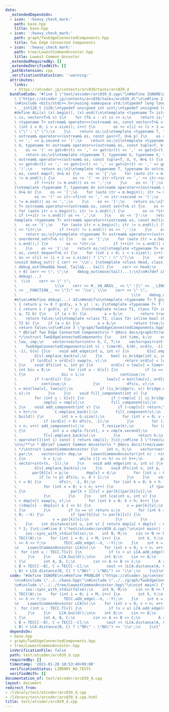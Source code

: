 ```yaml
---
data:
  _extendedDependsOn:
  - icon: ':heavy_check_mark:'
    path: base.hpp
    title: base.hpp
  - icon: ':heavy_check_mark:'
    path: graph/TwoEdgeConnectedComponents.hpp
    title: Two Edge Connected Components
  - icon: ':heavy_check_mark:'
    path: tree/LowestCommonAncestor.hpp
    title: Lowest Common Ancestor
  _extendedRequiredBy: []
  _extendedVerifiedWith: []
  _pathExtension: cpp
  _verificationStatusIcon: ':warning:'
  attributes:
    links:
    - https://atcoder.jp/contests/arc039/tasks/arc039_d
  bundledCode: "#line 1 \"test/atcoder/arc039_d.cpp\"\n#define IGNORE\n\n#define PROBLEM\
    \ \"https://atcoder.jp/contests/arc039/tasks/arc039_d\"\n\n#line 2 \"base.hpp\"\
    \n#include <bits/stdc++.h>\nusing namespace std;\ntypedef long long ll;\ntypedef\
    \ __int128_t i128;\ntypedef unsigned int uint;\ntypedef unsigned long long ull;\n\
    #define ALL(x) (x).begin(), (x).end()\n\ntemplate <typename T> istream& operator>>(istream&\
    \ is, vector<T>& v) {\n    for (T& x : v) is >> x;\n    return is;\n}\ntemplate\
    \ <typename T> ostream& operator<<(ostream& os, const vector<T>& v) {\n    for\
    \ (int i = 0; i < v.size(); i++) {\n        os << v[i] << (i + 1 == v.size() ?\
    \ \"\" : \" \");\n    }\n    return os;\n}\ntemplate <typename T, typename U>\
    \ ostream& operator<<(ostream& os, const pair<T, U>& p) {\n    os << '(' << p.first\
    \ << ',' << p.second << ')';\n    return os;\n}\ntemplate <typename T, typename\
    \ U, typename V> ostream& operator<<(ostream& os, const tuple<T, U, V>& t) {\n\
    \    os << '(' << get<0>(t) << ',' << get<1>(t) << ',' << get<2>(t) << ')';\n\
    \    return os;\n}\ntemplate <typename T, typename U, typename V, typename W>\
    \ ostream& operator<<(ostream& os, const tuple<T, U, V, W>& t) {\n    os << '('\
    \ << get<0>(t) << ',' << get<1>(t) << ',' << get<2>(t) << ',' << get<3>(t) <<\
    \ ')';\n    return os;\n}\ntemplate <typename T, typename U> ostream& operator<<(ostream&\
    \ os, const map<T, U>& m) {\n    os << '{';\n    for (auto itr = m.begin(); itr\
    \ != m.end();) {\n        os << '(' << itr->first << ',' << itr->second << ')';\n\
    \        if (++itr != m.end()) os << ',';\n    }\n    os << '}';\n    return os;\n\
    }\ntemplate <typename T, typename U> ostream& operator<<(ostream& os, const unordered_map<T,\
    \ U>& m) {\n    os << '{';\n    for (auto itr = m.begin(); itr != m.end();) {\n\
    \        os << '(' << itr->first << ',' << itr->second << ')';\n        if (++itr\
    \ != m.end()) os << ',';\n    }\n    os << '}';\n    return os;\n}\ntemplate <typename\
    \ T> ostream& operator<<(ostream& os, const set<T>& s) {\n    os << '{';\n   \
    \ for (auto itr = s.begin(); itr != s.end();) {\n        os << *itr;\n       \
    \ if (++itr != s.end()) os << ',';\n    }\n    os << '}';\n    return os;\n}\n\
    template <typename T> ostream& operator<<(ostream& os, const multiset<T>& s) {\n\
    \    os << '{';\n    for (auto itr = s.begin(); itr != s.end();) {\n        os\
    \ << *itr;\n        if (++itr != s.end()) os << ',';\n    }\n    os << '}';\n\
    \    return os;\n}\ntemplate <typename T> ostream& operator<<(ostream& os, const\
    \ unordered_set<T>& s) {\n    os << '{';\n    for (auto itr = s.begin(); itr !=\
    \ s.end();) {\n        os << *itr;\n        if (++itr != s.end()) os << ',';\n\
    \    }\n    os << '}';\n    return os;\n}\ntemplate <typename T> ostream& operator<<(ostream&\
    \ os, const deque<T>& v) {\n    for (int i = 0; i < v.size(); i++) {\n       \
    \ os << v[i] << (i + 1 == v.size() ? \"\" : \" \");\n    }\n    return os;\n}\n\
    \nvoid debug_out() { cerr << '\\n'; }\ntemplate <class Head, class... Tail> void\
    \ debug_out(Head&& head, Tail&&... tail) {\n    cerr << head;\n    if (sizeof...(Tail)\
    \ > 0) cerr << \", \";\n    debug_out(move(tail)...);\n}\n#ifdef LOCAL\n#define\
    \ debug(...)                                                                 \
    \  \\\n    cerr << \" \";                                                    \
    \                 \\\n    cerr << #__VA_ARGS__ << \" :[\" << __LINE__ << \":\"\
    \ << __FUNCTION__ << \"]\" << '\\n'; \\\n    cerr << \" \";                  \
    \                                                   \\\n    debug_out(__VA_ARGS__)\n\
    #else\n#define debug(...) 42\n#endif\n\ntemplate <typename T> T gcd(T x, T y)\
    \ { return y != 0 ? gcd(y, x % y) : x; }\ntemplate <typename T> T lcm(T x, T y)\
    \ { return x / gcd(x, y) * y; }\n\ntemplate <class T1, class T2> inline bool chmin(T1&\
    \ a, T2 b) {\n    if (a > b) {\n        a = b;\n        return true;\n    }\n\
    \    return false;\n}\ntemplate <class T1, class T2> inline bool chmax(T1& a,\
    \ T2 b) {\n    if (a < b) {\n        a = b;\n        return true;\n    }\n   \
    \ return false;\n}\n#line 3 \"graph/TwoEdgeConnectedComponents.hpp\"\n\n/**\n\
    \ * @brief Two Edge Connected Components\n * @docs docs/graph/StronglyConnectedComponents.md\n\
    \ */\nstruct TwoEdgeConnectedComponents {\n    int time, k;\n    vector<int> ord,\
    \ low, cmp;\n    vector<vector<int>> G, C, T;\n    vector<pair<int, int>> bridge;\n\
    \    TwoEdgeConnectedComponents(int n) : time(0), k(0), ord(n, -1), low(n), cmp(n,\
    \ -1), G(n) {}\n    void add_edge(int u, int v) {\n        G[u].emplace_back(v);\n\
    \        G[v].emplace_back(u);\n    }\n    bool is_bridge(int u, int v) {\n  \
    \      if (ord[u] > ord[v]) swap(u, v);\n        return ord[u] < low[v];\n   \
    \ }\n    void dfs(int v, int p) {\n        ord[v] = low[v] = time++;\n       \
    \ int bic = 0;\n        for (int u : G[v]) {\n            if (u == p && !bic)\
    \ {\n                bic = 1;\n                continue;\n            }\n    \
    \        if (~ord[u]) {\n                low[v] = min(low[v], ord[u]);\n     \
    \           continue;\n            }\n            dfs(u, v);\n            low[v]\
    \ = min(low[v], low[u]);\n            if (is_bridge(v, u)) bridge.emplace_back(v,\
    \ u);\n        }\n    }\n    void fill_component(int v) {\n        C[cmp[v]].emplace_back(v);\n\
    \        for (int u : G[v]) {\n            if (~cmp[u] || is_bridge(u, v)) continue;\n\
    \            cmp[u] = cmp[v];\n            fill_component(u);\n        }\n   \
    \ }\n    void add_component(int v) {\n        if (~cmp[v]) return;\n        cmp[v]\
    \ = k++;\n        C.emplace_back();\n        fill_component(v);\n    }\n    int\
    \ build() {\n        int n = G.size();\n        for (int v = 0; v < n; v++) {\n\
    \            if (ord[v] < 0) dfs(v, -1);\n        }\n        for (int v = 0; v\
    \ < n; v++) add_component(v);\n        T.resize(k);\n        for (auto e : bridge)\
    \ {\n            int u = cmp[e.first], v = cmp[e.second];\n            T[u].emplace_back(v);\n\
    \            T[v].emplace_back(u);\n        }\n        return k;\n    }\n    int\
    \ operator[](int i) const { return cmp[i]; }\n};\n#line 3 \"tree/LowestCommonAncestor.hpp\"\
    \n\n/**\n * @brief Lowest Common Ancestor\n * @docs docs/tree/LowestCommonAncestor.md\n\
    \ */\nstruct LowestCommonAncestor {\n    int n, h;\n    vector<vector<int>> G,\
    \ par;\n    vector<int> dep;\n    LowestCommonAncestor(int n) : n(n), G(n), dep(n)\
    \ {\n        h = 1;\n        while ((1 << h) <= n) h++;\n        par.assign(h,\
    \ vector<int>(n, -1));\n    }\n    void add_edge(int u, int v) {\n        G[u].emplace_back(v);\n\
    \        G[v].emplace_back(u);\n    }\n    void dfs(int v, int p, int d) {\n \
    \       par[0][v] = p;\n        dep[v] = d;\n        for (int u : G[v]) {\n  \
    \          if (u != p) dfs(u, v, d + 1);\n        }\n    }\n    void build(int\
    \ r = 0) {\n        dfs(r, -1, 0);\n        for (int k = 0; k < h - 1; k++) {\n\
    \            for (int v = 0; v < n; v++) {\n                if (par[k][v] >= 0)\
    \ {\n                    par[k + 1][v] = par[k][par[k][v]];\n                }\n\
    \            }\n        }\n    }\n    int lca(int u, int v) {\n        if (dep[u]\
    \ > dep[v]) swap(u, v);\n        for (int k = 0; k < h; k++) {\n            if\
    \ ((dep[v] - dep[u]) & 1 << k) {\n                v = par[k][v];\n           \
    \ }\n        }\n        if (u == v) return u;\n        for (int k = h - 1; k >=\
    \ 0; --k) {\n            if (par[k][u] != par[k][v]) {\n                u = par[k][u];\n\
    \                v = par[k][v];\n            }\n        }\n        return par[0][u];\n\
    \    }\n    int distance(int u, int v) { return dep[u] + dep[v] - dep[lca(u, v)]\
    \ * 2; }\n};\n#line 8 \"test/atcoder/arc039_d.cpp\"\n\nint main() {\n    cin.tie(0);\n\
    \    ios::sync_with_stdio(false);\n    int N, M;\n    cin >> N >> M;\n\n    TwoEdgeConnectedComponents\
    \ TECC(N);\n    for (int i = 0; i < M; i++) {\n        int X, Y;\n        cin\
    \ >> X >> Y;\n        TECC.add_edge(--X, --Y);\n    }\n    int n = TECC.build();\n\
    \n    LowestCommonAncestor LCA(n);\n    for (int v = 0; v < n; v++) {\n      \
    \  for (int u : TECC.T[v]) {\n            if (v < u) LCA.add_edge(v, u);\n   \
    \     }\n    }\n    LCA.build();\n\n    int Q;\n    cin >> Q;\n    for (; Q--;)\
    \ {\n        int A, B, C;\n        cin >> A >> B >> C;\n        A = TECC[--A],\
    \ B = TECC[--B], C = TECC[--C];\n        cout << (LCA.distance(A, C) == LCA.distance(A,\
    \ B) + LCA.distance(B, C) ? \"OK\" : \"NG\") << '\\n';\n    }\n}\n"
  code: "#define IGNORE\n\n#define PROBLEM \"https://atcoder.jp/contests/arc039/tasks/arc039_d\"\
    \n\n#include \"../../base.hpp\"\n#include \"../../graph/TwoEdgeConnectedComponents.hpp\"\
    \n#include \"../../tree/LowestCommonAncestor.hpp\"\n\nint main() {\n    cin.tie(0);\n\
    \    ios::sync_with_stdio(false);\n    int N, M;\n    cin >> N >> M;\n\n    TwoEdgeConnectedComponents\
    \ TECC(N);\n    for (int i = 0; i < M; i++) {\n        int X, Y;\n        cin\
    \ >> X >> Y;\n        TECC.add_edge(--X, --Y);\n    }\n    int n = TECC.build();\n\
    \n    LowestCommonAncestor LCA(n);\n    for (int v = 0; v < n; v++) {\n      \
    \  for (int u : TECC.T[v]) {\n            if (v < u) LCA.add_edge(v, u);\n   \
    \     }\n    }\n    LCA.build();\n\n    int Q;\n    cin >> Q;\n    for (; Q--;)\
    \ {\n        int A, B, C;\n        cin >> A >> B >> C;\n        A = TECC[--A],\
    \ B = TECC[--B], C = TECC[--C];\n        cout << (LCA.distance(A, C) == LCA.distance(A,\
    \ B) + LCA.distance(B, C) ? \"OK\" : \"NG\") << '\\n';\n    }\n}"
  dependsOn:
  - base.hpp
  - graph/TwoEdgeConnectedComponents.hpp
  - tree/LowestCommonAncestor.hpp
  isVerificationFile: false
  path: test/atcoder/arc039_d.cpp
  requiredBy: []
  timestamp: '2021-01-20 10:53:49+09:00'
  verificationStatus: LIBRARY_NO_TESTS
  verifiedWith: []
documentation_of: test/atcoder/arc039_d.cpp
layout: document
redirect_from:
- /library/test/atcoder/arc039_d.cpp
- /library/test/atcoder/arc039_d.cpp.html
title: test/atcoder/arc039_d.cpp
---
```

